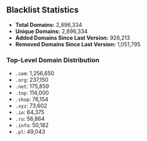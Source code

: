 ## Blacklist Statistics

- **Total Domains:** 2,896,334
- **Unique Domains:** 2,896,334
- **Added Domains Since Last Version:** 926,213
- **Removed Domains Since Last Version:** 1,051,795

### Top-Level Domain Distribution

-  `.com`: 1,256,650
-  `.org`: 237,150
-  `.net`: 175,859
-  `.top`: 114,000
-  `.shop`: 76,154
-  `.xyz`: 73,602
-  `.io`: 64,375
-  `.ru`: 56,864
-  `.info`: 50,182
-  `.pl`: 49,043
